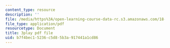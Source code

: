 ```yaml
---
content_type: resource
description: ''
file: /media/https%3A/open-learning-course-data-rc.s3.amazonaws.com/18-650-statistics-for-applications-fall-2016/b7f4bec15236c5d85b3a917441a1cd86_lWW54ts9Ubo.pdf
file_type: application/pdf
resourcetype: Document
title: 3play pdf file
uid: b7f4bec1-5236-c5d8-5b3a-917441a1cd86
---
```

